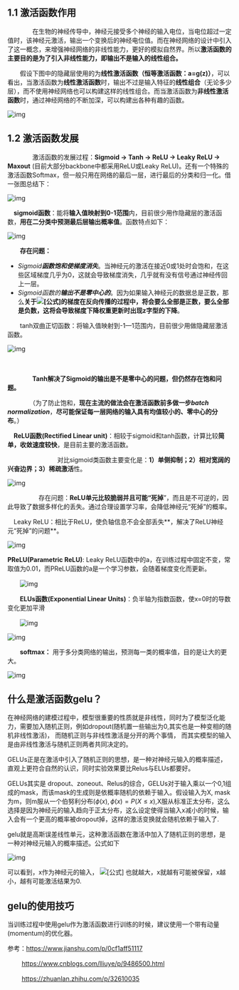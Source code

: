 ## **1.1 激活函数作用**

　　　　在生物的神经传导中，神经元接受多个神经的输入电位，当电位超过一定值时，该神经元激活，输出一个变换后的神经电位值。而在神经网络的设计中引入了这一概念，来增强神经网络的非线性能力，更好的模拟自然界。所以**激活函数的主要目的是为了引入非线性能力，即输出不是输入的线性组合。**

　　假设下图中的隐藏层使用的为**线性激活函数（恒等激活函数：a=g(z)）**，可以看出，当激活函数为**线性激活函数**时，输出不过是输入特征的**线性组合**（无论多少层），而不使用神经网络也可以构建这样的线性组合。而当激活函数为**非线性激活函数**时，通过神经网络的不断加深，可以构建出各种有趣的函数。

![img](https://img2018.cnblogs.com/blog/1483773/201909/1483773-20190919220642461-1008100320.png)

 

## **1.2 激活函数发展**

　　　　激活函数的发展过程：**Sigmoid -> Tanh -> ReLU -> Leaky ReLU -> Maxout** (目前大部分backbone中都采用ReLU或Leaky ReLU)。还有一个特殊的激活函数Softmax，但一般只用在网络的最后一层，进行最后的分类和归一化。借一张图总结下：

![img](https://img2018.cnblogs.com/blog/1483773/201909/1483773-20190919221048305-744687654.png)

 

 

 　**sigmoid函数**：能将**输入值映射到0-1范围**内，目前很少用作隐藏层的激活函数，**用在二分类中预测最后层输出概率值**。函数特点如下：

![img](https://img2018.cnblogs.com/blog/1483773/201909/1483773-20190919222709424-1091925840.png)

 

 

 

　　**存在问题：**

- *Sigmoid**函数饱和使梯度消失***。当神经元的激活在接近0或1处时会饱和，在这些区域梯度几乎为0，这就会导致梯度消失，几乎就有没有信号通过神经传回上一层。
- *Sigmoid函数的**输出不是零中心的***。因为如果输入神经元的数据总是正数，那么**关于![[公式]](https://www.zhihu.com/equation?tex=w)的梯度在反向传播的过程中，将会要么全部是正数，要么全部是负数，这将会导致梯度下降权重更新时出现z字型的下降**。

　　tanh双曲正切函数：将输入值映射到-1—1范围内，目前很少用做隐藏层激活函数。

![img](https://img2018.cnblogs.com/blog/1483773/201909/1483773-20190919224018998-1211112040.png)

 

　　　　

　　　　**Tanh解决了Sigmoid的输出是不是零中心的问题，但仍然存在饱和问题。**

　　　　（为了防止饱和，**现在主流的做法会在激活函数前多做一步*batch normalization***，**尽可能保证每一层网络的输入具有均值较小的、零中心的分布**。）

 　**ReLU函数(Rectified Linear unit)**：相较于sigmoid和tanh函数，计算比较**简单，收敛速度较快**，是目前主要的激活函数。

　　　　　　　　对比sigmoid类函数主要变化是：**1）单侧抑制；2）相对宽阔的兴奋边界；3）稀疏激活**性。

![img](https://img2018.cnblogs.com/blog/1483773/201909/1483773-20190919230359342-1843933031.png)

 

　　　　　存在问题：**ReLU单元比较脆弱并且可能“死掉**”，而且是不可逆的，因此导致了数据多样化的丢失。通过合理设置学习率，会降低神经元“死掉”的概率。

 　Leaky ReLU：相比于ReLU，使负轴信息不会全部丢失**，解决了ReLU神经元“死掉”的问题**。

![img](https://img2018.cnblogs.com/blog/1483773/201909/1483773-20190924215552247-1159156316.png)

 

 

   **PReLU(Parametric ReLU)**: Leaky ReLU函数中的a，在训练过程中固定不变，常取值为0.01，而PReLU函数的a是一个学习参数，会随着梯度变化而更新。

　　![img](https://img2018.cnblogs.com/blog/1483773/201909/1483773-20190924220517889-1788954523.png)

 

 

 

　　**ELUs函数(Exponential Linear Units)**：负半轴为指数函数，使x=0时的导数变化更加平滑

　　![img](https://img2018.cnblogs.com/blog/1483773/201909/1483773-20190924220548715-306086271.png)

 

 

![img](https://img2018.cnblogs.com/blog/1483773/201910/1483773-20191031220832630-2012152110.png)

 

 

　　**softmax：** 用于多分类网络的输出，预测每一类的概率值，目的是让大的更大。

![img](https://img2018.cnblogs.com/blog/1483773/201909/1483773-20190924223150160-506275523.png)

 



## 什么是激活函数gelu？

在神经网络的建模过程中，模型很重要的性质就是非线性，同时为了模型泛化能力，需要加入随机正则，例如dropout(随机置一些输出为0,其实也是一种变相的随机非线性激活)， 而随机正则与非线性激活是分开的两个事情， 而其实模型的输入是由非线性激活与随机正则两者共同决定的。

GELUs正是在激活中引入了随机正则的思想，是一种对神经元输入的概率描述，直观上更符合自然的认识，同时实验效果要比Relus与ELUs都要好。

GELUs其实是 dropout、zoneout、Relus的综合，GELUs对于输入乘以一个0,1组成的mask，而该mask的生成则是依概率随机的依赖于输入。假设输入为X, mask为m，则m服从一个伯努利分布($\phi(x),\phi(x)=P(X \leq x)$,X服从标准正太分布，这么选择是因为神经元的输入趋向于正太分布，这么设定使得当输入x减小的时候，输入会有一个更高的概率被dropout掉，这样的激活变换就会随机依赖于输入了.

gelu就是高斯误差线性单元，这种激活函数在激活中加入了随机正则的思想，是一种对神经元输入的概率描述。公式如下

![img](https://pic2.zhimg.com/v2-a27cf0927c89dc12f2ac2b71c1c7bec9_r.jpg)

可以看到，x作为神经元的输入， ![[公式]](https://www.zhihu.com/equation?tex=%5Cphi%EF%BC%88x%EF%BC%89) 也就越大，x就越有可能被保留，x越小，越有可能激活结果为0.

## gelu的使用技巧

当训练过程中使用gelu作为激活函数进行训练的时候，建议使用一个带有动量(momentum)的优化器。

参考：https://www.jianshu.com/p/0cf1aff51117

　　  https://www.cnblogs.com/lliuye/p/9486500.html

　　   https://zhuanlan.zhihu.com/p/32610035